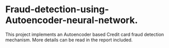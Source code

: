 # Fraud-detection-using-Autoencoder-neural-network.
This project implements an Autoencoder based Credit card fraud detection mechanism. More details can be read in the report included. 
